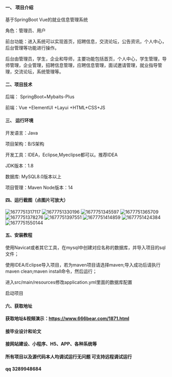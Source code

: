 #### 一、 项目介绍
基于SpringBoot Vue的就业信息管理系统

角色：管理员、用户

前台功能：进入系统可以实现首页，招聘信息，交流论坛，公告资讯，个人中心，后台管理等功能进行操作。

后台由管理员，学生，企业和导师，主要功能包括首页，个人中心，学生管理，导师管理，企业管理，招聘信息管理，应聘信息管理，面试邀请管理，就业指导管理，交流论坛，系统管理等。

#### 二、项目技术
后端： SpringBoot+Mybaits-Plus

前端：Vue +ElementUI +Layui +HTML+CSS+JS

#### 三、 运行环境
开发语言：Java

项目架构：B/S架构

开发工具：IDEA，Eclipse,Myeclipse都可以。推荐IDEA

JDK版本：1.8

数据库: MySQL8.0版本以上

项目管理：Maven
Node版本：14
#### 四、运行截图（点图片可放大）
![1677751317117](https://github.com/666bears/employmenting/assets/143094776/c6520e51-1056-4a00-a84b-f6997780dafc)
![1677751330196](https://github.com/666bears/employmenting/assets/143094776/ce08c903-83a3-4bcd-8622-7796af19fec2)
![1677751345597](https://github.com/666bears/employmenting/assets/143094776/8e4169c1-cc52-45ed-be5b-e15aca4747c7)
![1677751365709](https://github.com/666bears/employmenting/assets/143094776/c5e17d52-4ede-496b-b8aa-f3f5e89a0399)
![1677751378276](https://github.com/666bears/employmenting/assets/143094776/3a812fa7-5409-4123-8d06-75c389cc1821)
![1677751397551](https://github.com/666bears/employmenting/assets/143094776/d4486b1d-d94f-459e-a992-7f88f4e52281)
![1677751414859](https://github.com/666bears/employmenting/assets/143094776/e5c627ba-df21-4c0a-b91d-e648821d9e25)
![1677751424384](https://github.com/666bears/employmenting/assets/143094776/f750e6f2-b1bd-4910-8055-26bcd1f7bb4b)
![1677751550144](https://github.com/666bears/employmenting/assets/143094776/944f5643-cf8a-42ea-bb0c-2e1193d33075)


#### 五、安装教程
使用Navicat或者其它工具，在mysql中创建对应名称的数据库，并导入项目的sql文件；

使用IDEA/Eclipse导入项目，若为maven项目请选择maven;导入成功后请执行maven clean;maven install命令，然后运行；

进入src/main/resources修改application.yml里面的数据库配置

启动项目
#### 六、获取地址
#### 获取地址&视频演示：https://www.666bear.com/1871.html

#### 接毕业设计和论文
#### 接网站建设、小程序、H5、APP、各种系统等
#### 所有项目以及源代码本人均调试运行无问题 可支持远程调试运行
#### qq 3289948684
